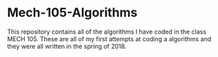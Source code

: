 # Mech-105-Algorithms
This repository contains all of the algorithms I have coded in the class MECH 105.
These are all of my first attempts at coding a algorithms and they were all written in the spring of 2018.
